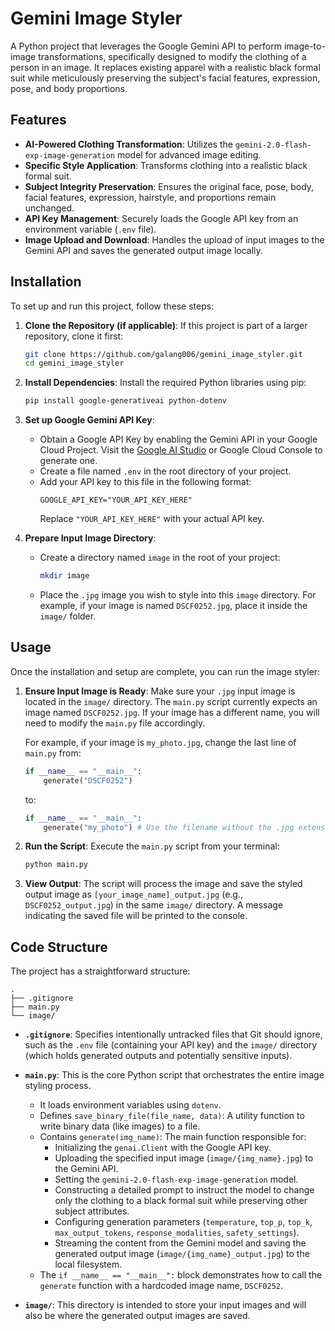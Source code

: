 # Gemini Image Styler

A Python project that leverages the Google Gemini API to perform image-to-image transformations, specifically designed to modify the clothing of a person in an image. It replaces existing apparel with a realistic black formal suit while meticulously preserving the subject's facial features, expression, pose, and body proportions.

## Features
-   **AI-Powered Clothing Transformation**: Utilizes the `gemini-2.0-flash-exp-image-generation` model for advanced image editing.
-   **Specific Style Application**: Transforms clothing into a realistic black formal suit.
-   **Subject Integrity Preservation**: Ensures the original face, pose, body, facial features, expression, hairstyle, and proportions remain unchanged.
-   **API Key Management**: Securely loads the Google API key from an environment variable (`.env` file).
-   **Image Upload and Download**: Handles the upload of input images to the Gemini API and saves the generated output image locally.

## Installation

To set up and run this project, follow these steps:

1.  **Clone the Repository (if applicable)**:
    If this project is part of a larger repository, clone it first:
    ```bash
    git clone https://github.com/galang006/gemini_image_styler.git
    cd gemini_image_styler
    ```

2.  **Install Dependencies**:
    Install the required Python libraries using pip:
    ```bash
    pip install google-generativeai python-dotenv
    ```

3.  **Set up Google Gemini API Key**:
    *   Obtain a Google API Key by enabling the Gemini API in your Google Cloud Project. Visit the [Google AI Studio](https://aistudio.google.com/app/apikey) or Google Cloud Console to generate one.
    *   Create a file named `.env` in the root directory of your project.
    *   Add your API key to this file in the following format:
        ```
        GOOGLE_API_KEY="YOUR_API_KEY_HERE"
        ```
        Replace `"YOUR_API_KEY_HERE"` with your actual API key.

4.  **Prepare Input Image Directory**:
    *   Create a directory named `image` in the root of your project:
        ```bash
        mkdir image
        ```
    *   Place the `.jpg` image you wish to style into this `image` directory. For example, if your image is named `DSCF0252.jpg`, place it inside the `image/` folder.

## Usage

Once the installation and setup are complete, you can run the image styler:

1.  **Ensure Input Image is Ready**:
    Make sure your `.jpg` input image is located in the `image/` directory. The `main.py` script currently expects an image named `DSCF0252.jpg`. If your image has a different name, you will need to modify the `main.py` file accordingly.

    For example, if your image is `my_photo.jpg`, change the last line of `main.py` from:
    ```python
    if __name__ == "__main__":
        generate("DSCF0252")
    ```
    to:
    ```python
    if __name__ == "__main__":
        generate("my_photo") # Use the filename without the .jpg extension
    ```

2.  **Run the Script**:
    Execute the `main.py` script from your terminal:
    ```bash
    python main.py
    ```

3.  **View Output**:
    The script will process the image and save the styled output image as `[your_image_name]_output.jpg` (e.g., `DSCF0252_output.jpg`) in the same `image/` directory. A message indicating the saved file will be printed to the console.

## Code Structure

The project has a straightforward structure:

```
.
├── .gitignore
├── main.py
└── image/
```

-   **`.gitignore`**:
    Specifies intentionally untracked files that Git should ignore, such as the `.env` file (containing your API key) and the `image/` directory (which holds generated outputs and potentially sensitive inputs).

-   **`main.py`**:
    This is the core Python script that orchestrates the entire image styling process.
    -   It loads environment variables using `dotenv`.
    -   Defines `save_binary_file(file_name, data)`: A utility function to write binary data (like images) to a file.
    -   Contains `generate(img_name)`: The main function responsible for:
        -   Initializing the `genai.Client` with the Google API key.
        -   Uploading the specified input image (`image/{img_name}.jpg`) to the Gemini API.
        -   Setting the `gemini-2.0-flash-exp-image-generation` model.
        -   Constructing a detailed prompt to instruct the model to change only the clothing to a black formal suit while preserving other subject attributes.
        -   Configuring generation parameters (`temperature`, `top_p`, `top_k`, `max_output_tokens`, `response_modalities`, `safety_settings`).
        -   Streaming the content from the Gemini model and saving the generated output image (`image/{img_name}_output.jpg`) to the local filesystem.
    -   The `if __name__ == "__main__":` block demonstrates how to call the `generate` function with a hardcoded image name, `DSCF0252`.

-   **`image/`**:
    This directory is intended to store your input images and will also be where the generated output images are saved.